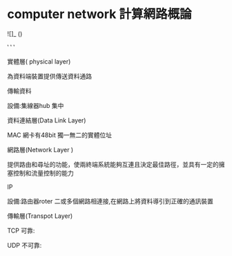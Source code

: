 # computer network 計算網路概論
![]_ ()

‵ ‵ ‵

實體層( physical layer)
 
 為資料端裝置提供傳送資料通路
 
 傳輸資料
 
 設備:集線器hub 集中 

資料連結層(Data Link Layer)
 
 MAC 網卡有48bit 獨一無二的實體位址

網路層(Network Layer ) 

提供路由和尋址的功能，使兩終端系統能夠互連且決定最佳路徑，並具有一定的擁塞控制和流量控制的能力
 
 IP
 
 設備:路由器roter  二或多個網路相連接,在網路上將資料導引到正確的通訊裝置
 
傳輸層(Transpot Layer)

TCP 可靠:

UDP 不可靠:
 
 
 
 
 
 
